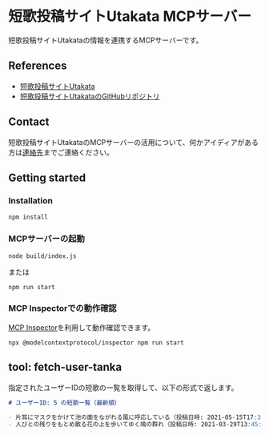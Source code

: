 # 短歌投稿サイトUtakata MCPサーバー

短歌投稿サイトUtakataの情報を連携するMCPサーバーです。

## References

- [短歌投稿サイトUtakata](https://utakatanka.jp/)
- [短歌投稿サイトUtakataのGitHubリポジトリ](https://github.com/fuyu77/utakata)

## Contact

短歌投稿サイトUtakataのMCPサーバーの活用について、何かアイディアがある方は[連絡先](https://utakatanka.jp/about#contacts)までご連絡ください。

## Getting started

### Installation

```
npm install
```

### MCPサーバーの起動

```
node build/index.js
```

または

```
npm run start
```

### MCP Inspectorでの動作確認

[MCP Inspector](https://github.com/modelcontextprotocol/inspector)を利用して動作確認できます。

```
npx @modelcontextprotocol/inspector npm run start
```

## tool: fetch-user-tanka

指定されたユーザーIDの短歌の一覧を取得して、以下の形式で返します。

```md
# ユーザーID: 5 の短歌一覧（最新順）

- 片耳にマスクをかけて池の面をながれる風に呼応している（投稿日時: 2021-05-15T17:39:00.000+09:00、いいね数: 32）
- 人びとの残りをもとめ散る花の上を歩いてゆく鳩の群れ（投稿日時: 2021-03-29T13:45:16.888+09:00、いいね数: 17）
```
